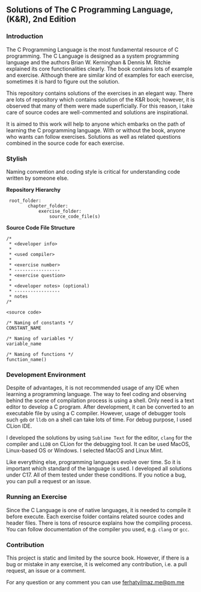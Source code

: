 ## Solutions of The C Programming Language, (K&R), 2nd Edition

### Introduction

The C Programming Language is the most fundamental resource of C programming. The C Language
is designed as a system programming language and the authors Brian W. Kerninghan & Dennis M. Ritchie explained its core functionalities clearly. The book contains lots of example and exercise. Although there are similar kind of examples for each exercise, sometimes it is hard to figure out the solution.

This repository contains solutions of the exercises in an elegant way. There are lots of repository which contains solution of the K&R book; however, it is observed that many of them were made superficially. For this reason, i take care of source codes are well-commented and solutions are inspirational.

It is aimed to this work will help to anyone which embarks on the path of learning the C programming language. With or without the book, anyone who wants can follow exercises. Solutions as well as related questions combined in the source code for each exercise.

### Stylish

Naming convention and coding style is critical for understanding code written by someone else.

**Repository Hierarchy**

```
 root_folder:
        chapter_folder:
            exercise_folder:
                source_code_file(s)
```

**Source Code File Structure**

```
/* 
 * <developer info>
 *
 * <used compiler>
 *
 * <exercise number>
 * -----------------
 * <exercise question>
 *
 * <developer notes> (optional)
 * -----------------
 * notes
/*

<source code>
```

```
/* Naming of constants */
CONSTANT_NAME
```

```
/* Naming of variables */
variable_name
```

```
/* Naming of functions */
function_name()
```

### Development Environment

Despite of advantages, it is not recommended usage of any IDE when learning a programming language. The way to feel coding and observing behind the scene of compilation process is using a shell. Only need is a text editor to develop a C program. After development, it can be converted to an executable file by using a C compiler. However, usage of debugger tools such `gdb` or `lldb` on a shell can take lots of time. For debug purpose, I used CLion IDE.

I developed the solutions by using `Sublime Text` for the editor, `clang` for the compiler and `LLDB` on CLion for the debugging tool. It can be used MacOS, Linux-based OS or Windows. I selected MacOS and Linux Mint.

Like everything else, programming languages evolve over time. So it is important which standard of the language is used. I developed all solutions under C17. All of them tested under these conditions. If you notice a bug, you can pull a request or an issue.

### Running an Exercise

Since the C Language is one of native languages, it is needed to compile it before execute. Each exercise folder contains related source codes and header files. There is tons of resource explains how the compiling process. You can follow documentation of the compiler you used, e.g. `clang` or `gcc`.

### Contribution

This project is static and limited by the source book. However, if there is a bug or mistake in any exercise, it is welcomed any contribution, i.e. a pull request, an issue or a comment.

For any question or any comment you can use [ferhatyilmaz.me@pm.me](mailto:ferhatyilmaz.me@pm.me)
